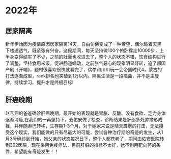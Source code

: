 # 2022年

## 居家隔离 

新年伊始因为疫情原因居家隔离14天，自由仿佛变成了一种奢望，偶尔趁着天黑下楼透透气，既紧张有兴奋。这段期间，每天坚持做100个俯卧撑走10000步，上半身变得结实了不少，之前的肚囊也收进去了，整个人的状态不错，饮食结构进行了调整，坚持食用米饭，促进肠道蠕动，之前胀气恶心的现象明显好转，追了部国产剧《开端》，题材很喜欢很快就看完了，偶尔和川川玩一会帝国时代4，蒙古的打法逐渐成型，rank排名也突破到1万以内。隔离生活是一段插曲，并不是主旋律，持续学习、提升才是终极目标!

## 肝癌晚期

赵艺涵的爸爸确诊肝癌晚期，最开始的表现就是胃胀、反酸、没有食欲、乏力身体逐渐消瘦,在我们的一再坚持下，去佑安做了检查，诊断结果是肝部多处肿瘤形成栓，并伴随淋巴转移，生存期1-3个月，对于她家来说是晴天霹雳的打击，无法接受这个现实，我们能做的只有尽最大的可能，尝试各种治疗期盼奇迹的发生，从1月3号确诊到开始，她父亲的状态每况日下，整个人都苍老了，期间由佑安医院转到302医院，现在采用免疫疗法，目前肝脏的指标不太好，达不到用靶向药的条件，希望能有奇迹发生！！
